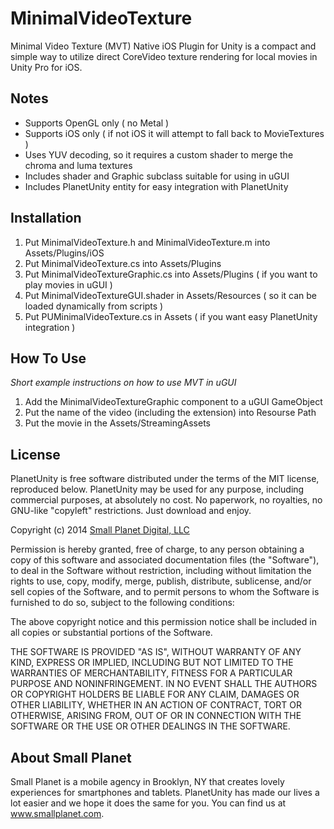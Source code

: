 # MinimalVideoTexture
Minimal Video Texture (MVT) Native iOS Plugin for Unity is a compact and simple way to utilize direct CoreVideo texture rendering for local movies in Unity Pro for iOS.


## Notes

 * Supports OpenGL only ( no Metal )
 * Supports iOS only ( if not iOS it will attempt to fall back to MovieTextures )
 * Uses YUV decoding, so it requires a custom shader to merge the chroma and luma textures
 * Includes shader and Graphic subclass suitable for using in uGUI
 * Includes PlanetUnity entity for easy integration with PlanetUnity


 
## Installation

  1. Put MinimalVideoTexture.h and MinimalVideoTexture.m into Assets/Plugins/iOS
  2. Put MinimalVideoTexture.cs into Assets/Plugins
  3. Put MinimalVideoTextureGraphic.cs into Assets/Plugins ( if you want to play movies in uGUI )
  4. Put MinimalVideoTextureGUI.shader in Assets/Resources ( so it can be loaded dynamically from scripts )
  5. Put PUMinimalVideoTexture.cs in Assets ( if you want easy PlanetUnity integration )



## How To Use
*Short example instructions on how to use MVT in uGUI*

  1. Add the MinimalVideoTextureGraphic component to a uGUI GameObject
  2. Put the name of the video (including the extension) into Resourse Path
  3. Put the movie in the Assets/StreamingAssets 



## License

PlanetUnity is free software distributed under the terms of the MIT license, reproduced below. PlanetUnity may be used for any purpose, including commercial purposes, at absolutely no cost. No paperwork, no royalties, no GNU-like "copyleft" restrictions. Just download and enjoy.

Copyright (c) 2014 [Small Planet Digital, LLC](http://smallplanet.com)

Permission is hereby granted, free of charge, to any person obtaining a copy of this software and associated documentation files (the "Software"), to deal in the Software without restriction, including without limitation the rights to use, copy, modify, merge, publish, distribute, sublicense, and/or sell copies of the Software, and to permit persons to whom the Software is furnished to do so, subject to the following conditions:

The above copyright notice and this permission notice shall be included in all copies or substantial portions of the Software.

THE SOFTWARE IS PROVIDED "AS IS", WITHOUT WARRANTY OF ANY KIND, EXPRESS OR IMPLIED, INCLUDING BUT NOT LIMITED TO THE WARRANTIES OF MERCHANTABILITY, FITNESS FOR A PARTICULAR PURPOSE AND NONINFRINGEMENT. IN NO EVENT SHALL THE AUTHORS OR COPYRIGHT HOLDERS BE LIABLE FOR ANY CLAIM, DAMAGES OR OTHER LIABILITY, WHETHER IN AN ACTION OF CONTRACT, TORT OR OTHERWISE, ARISING FROM, OUT OF OR IN CONNECTION WITH THE SOFTWARE OR THE USE OR OTHER DEALINGS IN THE SOFTWARE.


## About Small Planet

Small Planet is a mobile agency in Brooklyn, NY that creates lovely experiences for smartphones and tablets. PlanetUnity has made our lives a lot easier and we hope it does the same for you. You can find us at www.smallplanet.com. 